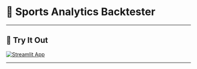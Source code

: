 # 🏀 Sports Analytics Backtester
---

## 🚀 Try It Out

<a href="https://sports-analytics-backtester.streamlit.app/" target="_blank">
  <img src="https://img.shields.io/badge/Launch%20App-Streamlit-red?logo=streamlit" alt="Streamlit App">
</a>

---
